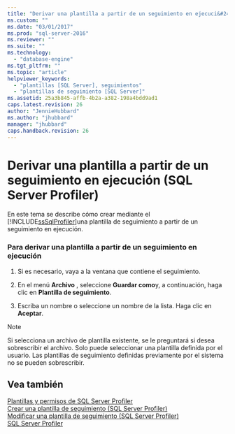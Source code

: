 ```yaml
---
title: "Derivar una plantilla a partir de un seguimiento en ejecuci&#243;n (SQL Server Profiler) | Microsoft Docs"
ms.custom: ""
ms.date: "03/01/2017"
ms.prod: "sql-server-2016"
ms.reviewer: ""
ms.suite: ""
ms.technology: 
  - "database-engine"
ms.tgt_pltfrm: ""
ms.topic: "article"
helpviewer_keywords: 
  - "plantillas [SQL Server], seguimientos"
  - "plantillas de seguimiento [SQL Server]"
ms.assetid: 25a3b845-affb-4b2a-a382-198a4bdd9ad1
caps.latest.revision: 26
author: "JennieHubbard"
ms.author: "jhubbard"
manager: "jhubbard"
caps.handback.revision: 26
---
```

# Derivar una plantilla a partir de un seguimiento en ejecuci&#243;n (SQL Server Profiler)
  En este tema se describe cómo crear mediante el [!INCLUDE[ssSqlProfiler](../../includes/sssqlprofiler-md.md)]una plantilla de seguimiento a partir de un seguimiento en ejecución.  
  
### Para derivar una plantilla a partir de un seguimiento en ejecución  
  
1.  Si es necesario, vaya a la ventana que contiene el seguimiento.  
  
2.  En el menú **Archivo** , seleccione **Guardar como**y, a continuación, haga clic en **Plantilla de seguimiento**.  
  
3.  Escriba un nombre o seleccione un nombre de la lista. Haga clic en **Aceptar**.  
  
> [!NOTE]  
>  Si selecciona un archivo de plantilla existente, se le preguntará si desea sobrescribir el archivo. Solo puede seleccionar una plantilla definida por el usuario. Las plantillas de seguimiento definidas previamente por el sistema no se pueden sobrescribir.  
  
## Vea también  
 [Plantillas y permisos de SQL Server Profiler](../../tools/sql-server-profiler/sql-server-profiler-templates-and-permissions.md)   
 [Crear una plantilla de seguimiento &#40;SQL Server Profiler&#41;](../../tools/sql-server-profiler/create-a-trace-template-sql-server-profiler.md)   
 [Modificar una plantilla de seguimiento &#40;SQL Server Profiler&#41;](../../tools/sql-server-profiler/modify-a-trace-template-sql-server-profiler.md)   
 [SQL Server Profiler](../../tools/sql-server-profiler/sql-server-profiler.md)  
  
  